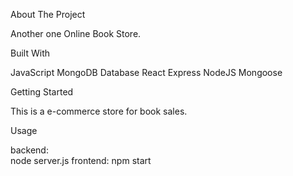 About The Project

Another one Online Book Store.

Built With

JavaScript 
MongoDB Database
React
Express
NodeJS
Mongoose

Getting Started

This is a e-commerce store for book sales.

Usage

backend:  
   node server.js
frontend: 
   npm start
